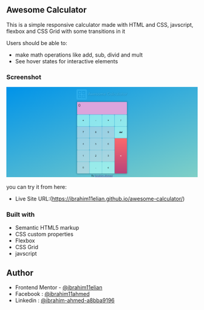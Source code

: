 ## Awesome Calculator

This is a simple responsive calculator made with HTML and CSS, javscript, flexbox and CSS Grid with some transitions in it

Users should be able to:

- make math operations like add, sub, divid and mult
- See hover states for interactive elements

### Screenshot

![screenshot](Images/screenshot.png "screenshot")

you can try it from here:

- Live Site URL:(https://ibrahim11elian.github.io/awesome-calculator/)

### Built with

- Semantic HTML5 markup
- CSS custom properties
- Flexbox
- CSS Grid
- javscript

## Author

- Frontend Mentor - [@ibrahim11elian](https://www.frontendmentor.io/profile/ibrahim11elian)
- Facebook : [@ibrahim11ahmed](https://www.facebook.com/ibrahim11ahmed/)
- Linkedin : [@ibrahim-ahmed-a8bba9196](https://www.linkedin.com/in/ibrahim-ahmed-a8bba9196/)
